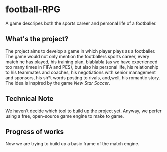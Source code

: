# football-RPG
A game descripes both the sports career and personal life of 
a footballer.

## What's the project?
The project aims to develop a game in which player plays as a
footballer. The game would not only mention the footballers 
sports career, every match he has played, his training plan,
blablabla (as we have experienced too many times in FIFA and
PES), but also his personal life, his relationship to his 
teammates and coaches, his negotiations with senior 
management and sponsors, his sh*t words posting to rivals, 
and,well, his romantic story. The idea is inspired by the 
game *New Star Soccer*.

## Technical Note
We haven't decide which tool to build up the project yet. 
Anyway, we perfer using a free, open-source game engine to 
make to game.

## Progress of works
Now we are trying to build up a basic frame of the match 
engine.
